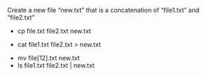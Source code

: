 Create a new file “new.txt” that is a concatenation of “file1.txt” and “file2.txt”

* cp file.txt file2.txt new.txt
+ cat file1.txt file2.txt > new.txt
* mv file[12].txt new.txt
* ls file1.txt file2.txt | new.txt